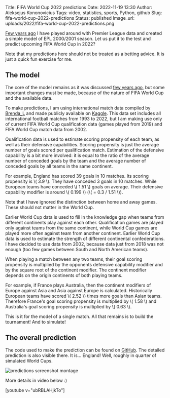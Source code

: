 Title: FIFA World Cup 2022 predictions
Date: 2022-11-19 13:30
Author: Aleksejus Kononovicius
Tags: video, statistics, sports, Python, github
Slug: fifa-world-cup-2022-predictions
Status: published
Image_url: uploads/2022/fifa-world-cup-2022-predictions.png

[Few years ago]({filename}/articles/2019/football-model.md) I have played
around with Premier League data and created a simple model of EPL 2000/2001
season. Let us put it to the test and predict upcoming FIFA World Cup in
2022?

Note that my predictions here should not be treated as a betting advice. It
is just a quick fun exercise for me.
<!--more-->

## The model

The core of the model remains as it was discussed [few years
ago]({filename}/articles/2019/football-model.md), but some important changes
must be made, because of the nature of FIFA World Cup and the available
data.

To make predictions, I am using international match data compiled by
[Brenda\_L](https://www.kaggle.com/brenda89) and made publicly available on
[Kaggle](https://www.kaggle.com/datasets/brenda89/fifa-world-cup-2022). This
data set includes all international football matches from 1993 to 2022, but
I am making use only of current FIFA World Cup qualification data (games
played from 2019) and FIFA World Cup match data from 2002.

Qualification data is used to estimate scoring propensity of each team, as
well as their defensive capabilities. Scoring propensity is just the average
number of goals scored per qualification match. Estimation of the defensive
capability is a bit more involved: it is equal to the ratio of the average
number of conceded goals by the team and the average number of conceded
goals by all teams in the same continent.

For example, England has scored 39 goals in 10 matches. Its scoring
propensity is \\\( 3.9 \\\). They have conceded 3 goals in 10 matches. While
European teams have conceded \\\( 1.51 \\\) goals on average. Their defensive
capability modifier is around \\\( 0.199 \\\) (\\\( = 0.3 / 1.51 \\\)).

Note that I have ignored the distinction between home and away games. These
should not matter in the World Cup.

Earlier World Cup data is used to fill in the knowledge gap when teams from
different continents play against each other. Qualification games are played
only against teams from the same continent, while World Cup games are played
more often against team from another continent. Earlier World Cup data is
used to estimate the strength of different continental confederations. I
have decided to use data from 2002, because data just from 2018 was not
enough (too few games between South and North American teams).

When playing a match between any two teams, their goal scoring propensity is
multiplied by the opponents defensive capability modifier and by the square
root of the continent modifier. The continent modifier depends on the
origin continents of both playing teams.

For example, if France plays Australia, then the continent modifiers of Europe
against Asia and Asia against Europe is calculated. Historically European
teams have scored \\\( 2.52 \\\) times more goals than Asian teams.
Therefore France's goal scoring propensity is multiplied by \\\( 1.58 \\\)
and Australia's goal scoring propensity is multiplied by \\\( 0.63 \\\).

This is it for the model of a single match. All that remains is to build the
tournament! And to simulate!

## The overall prediction

The code used to make the prediction can be found on
[GitHub](https://github.com/akononovicius/fifa-wc-2022-predictions/blob/main/data.ipynb).
The detailed prediction is also visible there. It is... England! Well,
roughly in quarter of simulated World Cups.

![predictions screenshot
montage](/uploads/2022/fifa-world-cup-2022-predictions.png)

More details in video below :)

[youtube v="ubRBLAHjkTo"]
